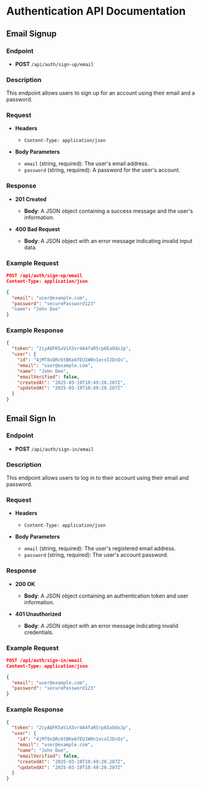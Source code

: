 # Authentication API Documentation

## Email Signup

### Endpoint

- **POST** `/api/auth/sign-up/email`

### Description

This endpoint allows users to sign up for an account using their email and a password.

### Request

- **Headers**

  - `Content-Type: application/json`

- **Body Parameters**
  - `email` (string, required): The user's email address.
  - `password` (string, required): A password for the user's account.

### Response

- **201 Created**

  - **Body**: A JSON object containing a success message and the user's information.

- **400 Bad Request**
  - **Body**: A JSON object with an error message indicating invalid input data.

### Example Request

```json
POST /api/auth/sign-up/email
Content-Type: application/json

{
  "email": "user@example.com",
  "password": "securePassword123"
  "name": "John Doe"
}
```

### Example Response

```json
{
  "token": "2iyAQFK5aViX3vr4A4faR5rp6EaOdxJp",
  "user": {
    "id": "4jMT8xQRc6tBKa6fEU1W0n1ocoIJDcQs",
    "email": "user@example.com",
    "name": "John Doe",
    "emailVerified": false,
    "createdAt": "2025-03-19T10:49:20.207Z",
    "updatedAt": "2025-03-19T10:49:20.207Z"
  }
}
```

## Email Sign In

### Endpoint

- **POST** `/api/auth/sign-in/email`

### Description

This endpoint allows users to log in to their account using their email and password.

### Request

- **Headers**

  - `Content-Type: application/json`

- **Body Parameters**
  - `email` (string, required): The user's registered email address.
  - `password` (string, required): The user's account password.

### Response

- **200 OK**

  - **Body**: A JSON object containing an authentication token and user information.

- **401 Unauthorized**
  - **Body**: A JSON object with an error message indicating invalid credentials.

### Example Request

```json
POST /api/auth/sign-in/email
Content-Type: application/json

{
  "email": "user@example.com",
  "password": "securePassword123"
}
```

### Example Response

```json
{
  "token": "2iyAQFK5aViX3vr4A4faR5rp6EaOdxJp",
  "user": {
    "id": "4jMT8xQRc6tBKa6fEU1W0n1ocoIJDcQs",
    "email": "user@example.com",
    "name": "John Doe",
    "emailVerified": false,
    "createdAt": "2025-03-19T10:49:20.207Z",
    "updatedAt": "2025-03-19T10:49:20.207Z"
  }
}
```
